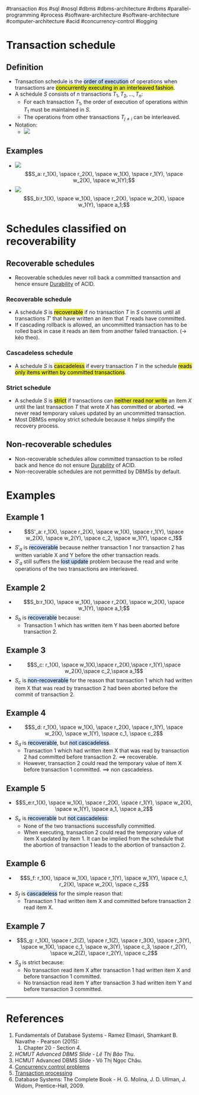#transaction #os #sql #nosql #dbms #dbms-architecture #rdbms #parallel-programming #process 
#software-architecture #software-architecture #computer-architecture  #acid #concurrency-control #logging 

# Transaction schedule
## Definition
- Transaction schedule is the <mark style="background: #ADCCFFA6;">order of execution</mark> of operations when transactions are <mark style="background: #e4e62d;">concurrently executing in an interleaved fashion</mark>. 
- A schedule $S$ consists of $n$ transactions $T_1,T_2,...,T_n$:
	- For each transaction $T_1$, the order of execution of operations within $T_1$ must be maintained in $S$.
	- The operations from other transactions $T_{j \neq i}$ can be interleaved.
- Notation:
	- ![](Pasted%20image%2020241209092058.png)
## Examples
- ![](Pasted%20image%2020241209092301.png) $$S_a: r_1(X), \space r_2(X), \space w_1(X), \space r_1(Y), \space w_2(X), \space w_1(Y);$$
- ![](Pasted%20image%2020241209092529.png) $$S_b:r_1(X), \space w_1(X), \space r_2(X), \space w_2(X), \space w_1(Y), \space a_1;$$
# Schedules classified on recoverability
## Recoverable schedules
- Recoverable schedules never roll back a committed transaction and hence ensure [Durability](Transaction%20processing.md#Durability) of ACID.
### Recoverable schedule
- A schedule $S$ is <mark style="background: #e4e62d;">recoverable</mark> if no transaction $T$ in $S$ commits until all transactions $T'$ that have written an item that $T$ reads have committed.
- If cascading rollback is allowed, an uncommitted transaction has to be rolled back in case it reads an item from another failed transaction. ($\rightarrow$ kéo theo). 
### Cascadeless schedule
- A schedule $S$ is <mark style="background: #e4e62d;">cascadeless</mark> if every transaction $T$ in the schedule <mark style="background: #e4e62d;">reads only items written by committed transactions</mark>. 
### Strict schedule
- A schedule $S$ is <mark style="background: #e4e62d;">strict</mark> if transactions can <mark style="background: #e4e62d;">neither read nor write</mark> an item $X$ until the last transaction $T$ that wrote $X$ has committed or aborted. $\implies$ never read temporary values updated by an uncommitted transaction.
- Most DBMSs employ strict schedule because it helps simplify the recovery process.
## Non-recoverable schedules
- Non-recoverable schedules allow committed transaction to be rolled back and hence do not ensure [Durability](Transaction%20processing.md#Durability) of ACID.
- Non-recoverable schedules are not permitted by DBMSs by default.

# Examples
## Example 1
- $$S'_a: r_1(X), \space r_2(X), \space w_1(X), \space r_1(Y), \space w_2(X), \space w_2(Y), \space c_2, \space w_1(Y), \space c_1$$
- $S'_a$ is <mark style="background: #ADCCFFA6;">recoverable</mark> because neither transaction 1 nor transaction 2 has written variable X and Y before the other transaction reads.
- $S'_a$ still suffers the <mark style="background: #ADCCFFA6;">lost update</mark> problem because the read and write operations of the two transactions are interleaved.
## Example 2
- $$S_b:r_1(X), \space w_1(X), \space r_2(X), \space w_2(X), \space w_1(Y), \space a_1;$$
- $S_b$ is <mark style="background: #ADCCFFA6;">recoverable</mark> because:
	- Transaction 1 which has written item Y has been aborted before transaction 2.
## Example 3
- $$S_c: r_1(X), \space w_1(X),\space r_2(X),\space r_1(Y),\space w_2(X),\space c_2,\space a_1$$
- $S_c$ is <mark style="background: #ADCCFFA6;">non-recoverable</mark> for the reason that transaction 1 which had written item X that was read by transaction 2 had been aborted before the commit of transaction 2.
## Example 4
- $$S_d: r_1(X),  \space w_1(X), \space r_2(X), \space r_1(Y), \space w_2(X), \space w_1(Y), \space c_1, \space c_2$$
- $S_d$ is <mark style="background: #ADCCFFA6;">recoverable</mark>, but <mark style="background: #ADCCFFA6;">not cascadeless</mark>.
	- Transaction 1 which had written item X that was read by transaction 2 had committed before transaction 2.   $\implies$ recoverable.
	- However, transaction 2 could read the temporary value of item X before transaction 1  committed.                       $\implies$ non cascadeless.
## Example 5
- $$S_e:r_1(X), \space w_1(X), \space r_2(X), \space r_1(Y), \space w_2(X), \space w_1(Y), \space a_1, \space a_2$$
- $S_e$ is <mark style="background: #ADCCFFA6;">recoverable</mark> but <mark style="background: #ADCCFFA6;">not cascadeless</mark>:
	- None of the two transactions successfully committed.
	- When executing, transaction 2 could read the temporary value of item X updated by item 1. It can be implied from the schedule that the abortion of transaction 1 leads to the abortion of transaction 2.
## Example 6
- $$S_f: r_1(X), \space w_1(X), \space r_1(Y), \space w_1(Y), \space c_1, r_2(X), \space w_2(X), \space c_2$$
- $S_f$ is <mark style="background: #ADCCFFA6;">cascadeless</mark> for the simple reason that:
	- Transaction 1 had written item X and committed before transaction 2 read item X.
## Example 7
- $$S_g: r_1(X), \space r_2(Z), \space r_1(Z), \space r_3(X), \space r_3(Y), \space w_1(X), \space c_1, \space w_3(Y), \space c_3, \space r_2(Y), \space w_2(Z), \space r_2(Y), \space c_2$$
- $S_g$ is strict because:
	- No transaction read item X after transaction 1 had written item X and before transaction 1 committed.
	- No transaction read item Y after transaction 3 had written item Y and before transaction 3 committed.

---
# References
1. Fundamentals of Database Systems - Ramez Elmasri, Shamkant B. Navathe - Pearson (2015):
	1. Chapter 20 - Section 4.
2. *HCMUT Advanced DBMS Slide - Lê Thị Bảo Thu*.
3. HCMUT Advanced DBMS Slide - Võ Thị Ngọc Châu.
4. [Concurrency control problems](Concurrency%20control%20problems.md)
5. [Transaction processing](Transaction%20processing.md)
7. Database Systems: The Complete Book - H. G. Molina, J. D. Ullman, J. Widom, Prentice-Hall, 2009.